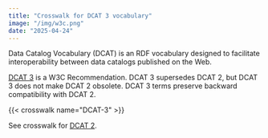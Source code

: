 ```yaml
---
title: "Crosswalk for DCAT 3 vocabulary"
image: "/img/w3c.png"
date: "2025-04-24"
---
```


Data Catalog Vocabulary (DCAT) is an RDF vocabulary designed to facilitate interoperability between data catalogs published on the Web.

[DCAT 3](https://www.w3.org/TR/vocab-dcat-3/) is a W3C Recommendation.
DCAT 3 supersedes DCAT 2, but DCAT 3 does not make DCAT 2 obsolete.
DCAT 3 terms preserve backward compatibility with DCAT 2.

{{< crosswalk name="DCAT-3" >}}

See crosswalk for [DCAT 2](dcat-2).

